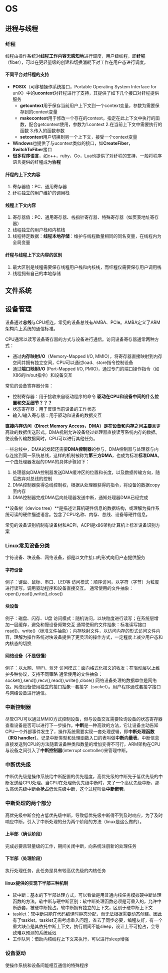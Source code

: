 # OS

## 进程与线程

### 纤程
线程由操作系统对**线程工作内容无感知地**进行调度，用户级线程，即**纤程**（fiber），可以在更轻量级的创建和切换消耗下对工作在用户态进行调度。

#### 不同平台对纤程的支持
- **POSIX**（可移植操作系统接口，Portable Operating System Interface for uniX）中的**ucontext**对钎程进行了支持，其提供了如下几个接口对钎程提供服务
  - **getcontext**用于保存当前用户上下文到一个context变量，参数为需要保存到的context变量
  - **makecontext**用于修改一个存在的context，指定在此上下文中执行的函数，配合getcontext使用，参数为1.context 2.在当前上下文中需要执行的函数 3.传入的函数参数
  - **setcontext**用户切换到另一个上下文，接受一个context变量
- **Windows**也提供了与ucontext类似的接口，如**CreateFiber**，**SwitchToFiber**接口
- **很多程序语言**，如c++，ruby，Go，Lua也提供了对纤程的支持，一般将程序语言提供的纤程成为**协程**

#### 纤程的上下文内容
1. 寄存器值：PC、通用寄存器
2. 纤程独立的用户维护的调用栈

#### 线程上下文内容
1. 寄存器值：PC、通用寄存器、栈指针寄存器、特殊寄存器（如页表地址寄存器）
2. 线程独立的用户栈和内核栈
3. 线程特定数据：**线程本地存储**：维护与线程数量相同的同名变量，在线程内为全局变量
   
#### 纤程与线程上下文内容的区别
1. 最大区别是线程需要保存线程用户栈和内核栈，而纤程仅需要保存用户调用栈
2. 线程拥有自己的本地存储

## 文件系统


## 设备管理

设备通过**总线**与CPU相连，常见的设备总线有AMBA、PCIe。AMBA定义了ARM架构片上系统的通信标准。

CPU通常以读写设备寄存器的方式与设备进行通信。访问设备寄存器通常两种方式：
- 通过**内存映射I/O**（Memory-Mapped I/O, MMIO），将寄存器直接映射到内存空间并拥有独立空间，CPU可以通过load、store指令控制设备
- 通过**端口映射I/O** (Port-Mapped I/O, PMIO)，通过专门的端口操作指令（如X86的in/out指令）和设备交互

常见的设备寄存器分类：
- 控制寄存器：用于接收来自驱动程序的命令 **驱动在CPU和设备中间的什么位置和交互细节？？？**
- 状态寄存器：用于反馈当前设备的工作状态
- 输入/输入寄存器：用于驱动和设备的数据交互

**直接内存访问（Direct Memory Access，DMA）**是在设备和内存之间**主要**且更高效的数据传送形式。DMA机制允许设备绕过处理器直接读写系统内存的数据。使设备传输数据同时，CPU可以进行其他任务。

一些总线中，DMA的发起还需要**DMA控制器**的参与，DMA控制器与处理器与内存连接到同一系统总线，这样的机制被称为**第三方DMA**，也成为标准**标准DMA**。一个由处理器发起的DMA的具体步骤如下：
1. 处理器向DMA控制器发送DMA缓冲区的位置和长度，以及数据传输方向，随后放弃对总线的控制
2. DMA控制器获得总线控制权，根据从处理器获得的指令，将设备的数据copy至内存
3. DMA控制器完成DMA后向处理器发送中断，通知处理器DMA已经完成

**设备树（device tree）**是描述计算机硬件信息的数据结构，或理解为操作系统可读的硬件描述语言。包含了CPU名称、内存、总线、设备等硬件信息。

常见的设备识别机制有设备树和ACPI，ACPI是x86架构计算机上标准设备识别方案

### Linux常见设备分类
字符设备、块设备、网络设备，都是以文件接口的形式向用户态提供服务
#### 字符设备
例子：键盘、鼠标、串口、LED等
访问模式：顺序访问，以字符（字节）为粒度进行读写。调用驱动程序和设备直接交互。
通常使用的文件抽象：open(),read(),write(),close()

#### 块设备
例子：磁盘、闪存、U盘
访问模式：随机访问，以块粒度进行读写；在系统层增加一层缓存，避免和慢设备频繁交互
通常使用的文件抽象：标准读写接口read()、write()（标准文件抽象）；内存映射文件，以访问内存的形式访问文件内容，理解为操作系统对块设备提供了更灵活的操作方式，一定程度上减少用户态和内核态的切换

#### 网络设备（不是很懂）
例子：以太网、WiFi、蓝牙
访问模式：面向格式化报文的收发；在驱动层以上维护多种协议，支持不同策略
通常使用的文件抽象：socket(),send(),recv(),read(),write(),close()
网络设备处理的数据单位是网络包。网络设备使用独立的接口抽象--套接字（socket）。用户程序通过套接字接口与网络设备进行通信。

### 中断控制器
尽管CPU可以通过MMIO方式控制设备，但与设备交互需要轮询设备的状态寄存器查看设备是否可以进行下一步操作。**中断**是一种高效的方法，它让设备主动告知CPU一个外部事件发生了，操作系统需要实现一套处理逻辑，即**中断处理函数（IRQ handler）**。记录中断类型和处理函数入口的表叫做**中断向量表**。中断信息直接发送到CPU的方法随着设备种类和数量的增加变得不可行，ARM架构在CPU与设备之间引入了**中断控制器**(interrupt controller)来管理中断。

### 中断优先级
中断优先级是操作系统给中断配置的优先程度，高优先级的中断先于低优先级的中断发送给CPU处理。当CPU在处理低优先级中断时，来了一个高优先级中断，那么高优先级中断会**抢占**低优先级中断，这个过程叫做**中断嵌套**。


### 中断处理的两个部分
高优先级中断会抢占低优先级中断，导致低优先级中断得不到及时响应，为了及时响应中断，引入了中断处理的分为两个阶段的方法（linux是这么做的）。
#### 上半部（确认阶段）
完成必要且轻量级的工作，期间关闭中断，向系统注册新的处理任务
#### 下半部（处理阶段）
执行处理任务，此任务是具有较高优先级的内核任务

#### linux提供的实现下半部三种机制
- 软中断：基本的下半部处理方式，可以看做是用普通内核任务模拟硬中断处理函数的方法。软中断与硬中断区别：软中断处理函数必须是可重入的，允许中断嵌套，被硬中断抢占。软中断拥有独立的上下文，区别于硬中断上下文
- tasklet：软中断只能在代码编译时静态分配，而无法根据需要动态创建。因此有了tasklet。tasklet无需考虑重入问题，省去了同步必要，编程友好，有一个重大缺点是其依托中断上下文，执行期间不能sleep，设计上不可抢占，会导致难以预测的系统延迟
- 工作队列：借助内核线程上下文来执行，可以进行sleep增强

### 设备驱动
使操作系统和设备间能相互通信的特殊程序

